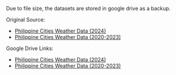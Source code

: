 Due to file size, the datasets are stored in google drive as a backup.

Original Source:

- [Philippine Cities Weather Data (2024)](https://www.kaggle.com/datasets/bwandowando/philippine-cities-weather-data-ytd-2024)
- [Philippine Cities Weather Data (2020-2023)](https://www.kaggle.com/datasets/bwandowando/philippine-cities-weather-data-2020-2023)

Google Drive Links:

- [Philippine Cities Weather Data (2024)](https://drive.google.com/file/d/10wxJ3x6NKIGQCL5xpngcgbja6M7hvqJf/view?usp=drive_link)
- [Philippine Cities Weather Data (2020-2023)](https://drive.google.com/file/d/1cwdqQC3Idr7rfCS2AMbROv3be0eZ0SIB/view?usp=drive_link)
